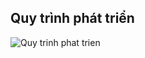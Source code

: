 ## Quy trình phát triển
![Quy trinh phat trien](https://user-images.githubusercontent.com/19303210/122019179-bb678900-cded-11eb-8f16-6db32241b3de.png)
